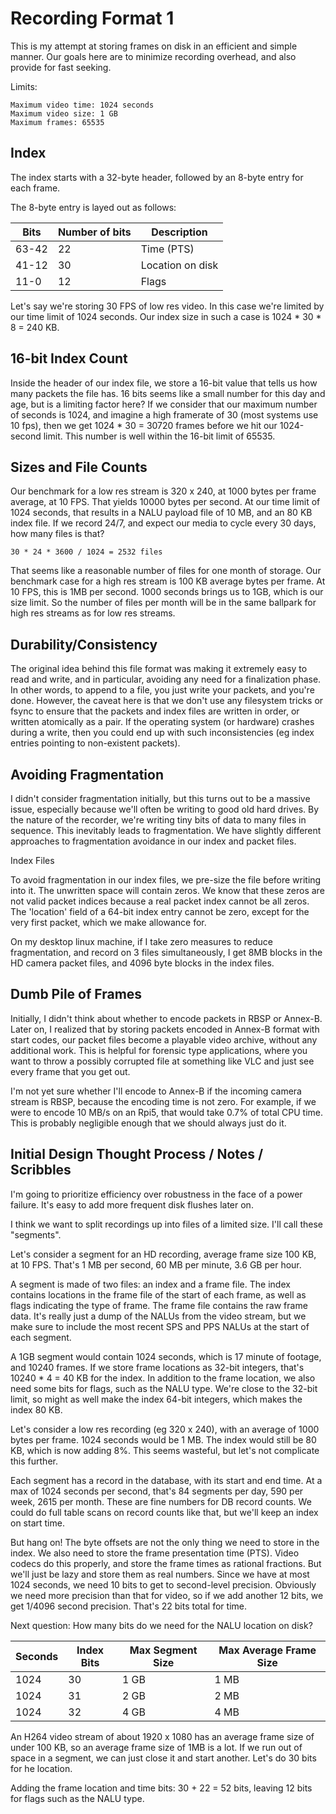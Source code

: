 # Recording Format 1

This is my attempt at storing frames on disk in an efficient and simple manner.
Our goals here are to minimize recording overhead, and also provide for fast
seeking.

Limits:

    Maximum video time: 1024 seconds
    Maximum video size: 1 GB
    Maximum frames: 65535

## Index

The index starts with a 32-byte header, followed by an 8-byte entry for each
frame.

The 8-byte entry is layed out as follows:

| Bits  | Number of bits | Description      |
| ----- | -------------- | ---------------- |
| 63-42 | 22             | Time (PTS)       |
| 41-12 | 30             | Location on disk |
| 11-0  | 12             | Flags            |

Let's say we're storing 30 FPS of low res video. In this case we're limited by
our time limit of 1024 seconds. Our index size in such a case is 1024 \* 30 \* 8
= 240 KB.

## 16-bit Index Count

Inside the header of our index file, we store a 16-bit value that tells us how
many packets the file has. 16 bits seems like a small number for this day and
age, but is a limiting factor here? If we consider that our maximum number of
seconds is 1024, and imagine a high framerate of 30 (most systems use 10 fps),
then we get 1024 \* 30 = 30720 frames before we hit our 1024-second limit. This
number is well within the 16-bit limit of 65535.

## Sizes and File Counts

Our benchmark for a low res stream is 320 x 240, at 1000 bytes per frame
average, at 10 FPS. That yields 10000 bytes per second. At our time limit of
1024 seconds, that results in a NALU payload file of 10 MB, and an 80 KB index
file. If we record 24/7, and expect our media to cycle every 30 days, how many
files is that?

    30 * 24 * 3600 / 1024 = 2532 files

That seems like a reasonable number of files for one month of storage. Our
benchmark case for a high res stream is 100 KB average bytes per frame. At 10
FPS, this is 1MB per second. 1000 seconds brings us to 1GB, which is our size
limit. So the number of files per month will be in the same ballpark for high
res streams as for low res streams.

## Durability/Consistency

The original idea behind this file format was making it extremely easy to read
and write, and in particular, avoiding any need for a finalization phase. In
other words, to append to a file, you just write your packets, and you're done.
However, the caveat here is that we don't use any filesystem tricks or fsync to
ensure that the packets and index files are written in order, or written
atomically as a pair. If the operating system (or hardware) crashes during a
write, then you could end up with such inconsistencies (eg index entries
pointing to non-existent packets).

## Avoiding Fragmentation

I didn't consider fragmentation initially, but this turns out to be a massive
issue, especially because we'll often be writing to good old hard drives. By the
nature of the recorder, we're writing tiny bits of data to many files in
sequence. This inevitably leads to fragmentation. We have slightly different
approaches to fragmentation avoidance in our index and packet files.

Index Files

To avoid fragmentation in our index files, we pre-size the file before writing
into it. The unwritten space will contain zeros. We know that these zeros are
not valid packet indices because a real packet index cannot be all zeros. The
'location' field of a 64-bit index entry cannot be zero, except for the very
first packet, which we make allowance for.

On my desktop linux machine, if I take zero measures to reduce fragmentation,
and record on 3 files simultaneously, I get 8MB blocks in the HD camera packet
files, and 4096 byte blocks in the index files.

## Dumb Pile of Frames

Initially, I didn't think about whether to encode packets in RBSP or Annex-B.
Later on, I realized that by storing packets encoded in Annex-B format with
start codes, our packet files become a playable video archive, without any
additional work. This is helpful for forensic type applications, where you want
to throw a possibly corrupted file at something like VLC and just see every
frame that you get out.

I'm not yet sure whether I'll encode to Annex-B if the incoming camera stream is
RBSP, because the encoding time is not zero. For example, if we were to encode
10 MB/s on an Rpi5, that would take 0.7% of total CPU time. This is probably
negligible enough that we should always just do it.

## Initial Design Thought Process / Notes / Scribbles

I'm going to prioritize efficiency over robustness in the face of a power
failure. It's easy to add more frequent disk flushes later on.

I think we want to split recordings up into files of a limited size. I'll call
these "segments".

Let's consider a segment for an HD recording, average frame size 100 KB, at 10
FPS. That's 1 MB per second, 60 MB per minute, 3.6 GB per hour.

A segment is made of two files: an index and a frame file. The index contains
locations in the frame file of the start of each frame, as well as flags
indicating the type of frame. The frame file contains the raw frame data. It's
really just a dump of the NALUs from the video stream, but we make sure to
include the most recent SPS and PPS NALUs at the start of each segment.

A 1GB segment would contain 1024 seconds, which is 17 minute of footage, and
10240 frames. If we store frame locations as 32-bit integers, that's 10240 \* 4
= 40 KB for the index. In addition to the frame location, we also need some bits
for flags, such as the NALU type. We're close to the 32-bit limit, so might as
well make the index 64-bit integers, which makes the index 80 KB.

Let's consider a low res recording (eg 320 x 240), with an average of 1000 bytes
per frame. 1024 seconds would be 1 MB. The index would still be 80 KB, which is
now adding 8%. This seems wasteful, but let's not complicate this further.

Each segment has a record in the database, with its start and end time. At a max
of 1024 seconds per second, that's 84 segments per day, 590 per week, 2615 per
month. These are fine numbers for DB record counts. We could do full table scans
on record counts like that, but we'll keep an index on start time.

But hang on! The byte offsets are not the only thing we need to store in the
index. We also need to store the frame presentation time (PTS). Video codecs do
this properly, and store the frame times as rational fractions. But we'll just
be lazy and store them as real numbers. Since we have at most 1024 seconds, we
need 10 bits to get to second-level precision. Obviously we need more precision
than that for video, so if we add another 12 bits, we get 1/4096 second
precision. That's 22 bits total for time.

Next question: How many bits do we need for the NALU location on disk?

| Seconds | Index Bits | Max Segment Size | Max Average Frame Size |
| ------- | ---------- | ---------------- | ---------------------- |
| 1024    | 30         | 1 GB             | 1 MB                   |
| 1024    | 31         | 2 GB             | 2 MB                   |
| 1024    | 32         | 4 GB             | 4 MB                   |

An H264 video stream of about 1920 x 1080 has an average frame size of under 100
KB, so an average frame size of 1MB is a lot. If we run out of space in a
segment, we can just close it and start another. Let's do 30 bits for he
location.

Adding the frame location and time bits: 30 + 22 = 52 bits, leaving 12 bits for
flags such as the NALU type.
